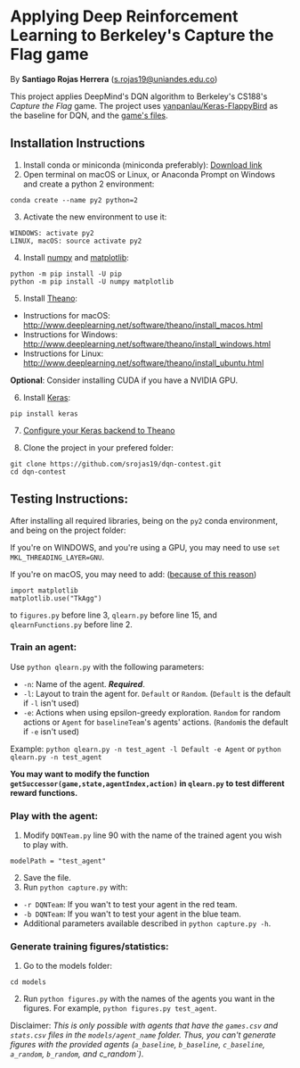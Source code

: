 # Applying Deep Reinforcement Learning to Berkeley's Capture the Flag game

By **Santiago Rojas Herrera** (s.rojas19@uniandes.edu.co)

This project applies DeepMind's DQN algorithm to Berkeley's CS188's *Capture the Flag* game. The project uses [yanpanlau/Keras-FlappyBird](https://github.com/yanpanlau/Keras-FlappyBird "Github repository") as the baseline for DQN, and the [game's files](https://github.com/yanpanlau/Keras-FlappyBird "Contest Page"). 

## Installation Instructions

1. Install conda or miniconda (miniconda preferably): [Download link](https://conda.io/docs/user-guide/install/download.html)
2. Open terminal on macOS or Linux, or Anaconda Prompt on Windows and create a python 2 environment:
```
conda create --name py2 python=2
```
3. Activate the new environment to use it:
```
WINDOWS: activate py2
LINUX, macOS: source activate py2
```
4. Install [numpy](http://www.numpy.org) and [matplotlib](https://matplotlib.org/users/installing.html):
```
python -m pip install -U pip
python -m pip install -U numpy matplotlib
```
5. Install [Theano](http://www.deeplearning.net/software/theano/index.html):
* Instructions for macOS: http://www.deeplearning.net/software/theano/install_macos.html
* Instructions for Windows: http://www.deeplearning.net/software/theano/install_windows.html
* Instructions for Linux: http://www.deeplearning.net/software/theano/install_ubuntu.html

**Optional**: Consider installing CUDA if you have a NVIDIA GPU.

6. Install [Keras](https://keras.io/#installation):
```
pip install keras
```

7. [Configure your Keras backend to Theano](https://keras.io/backend/)

8. Clone the project in your prefered folder:
```
git clone https://github.com/srojas19/dqn-contest.git
cd dqn-contest
```

## Testing Instructions:

After installing all required libraries, being on the `py2` conda environment, and being on the project folder:

If you're on WINDOWS, and you're using a GPU, you may need to use `set MKL_THREADING_LAYER=GNU`.

If you're on macOS, you may need to add: ([because of this reason](https://stackoverflow.com/questions/32019556/matplotlib-crashing-tkinter-application))
```
import matplotlib
matplotlib.use("TkAgg")
```
to `figures.py` before line 3, `qlearn.py` before line 15, and `qlearnFunctions.py` before line 2.

### Train an agent:

Use `python qlearn.py` with the following parameters:
* `-n`: Name of the agent. _**Required**_.
* `-l`: Layout to train the agent for. `Default` or `Random`. (`Default` is the default if `-l` isn't used)
* `-e`: Actions when using epsilon-greedy exploration. `Random` for random actions or `Agent` for `baselineTeam`'s agents' actions. (`Random`is the default if `-e` isn't used)

Example: `python qlearn.py -n test_agent -l Default -e Agent` or `python qlearn.py -n test_agent`

**You may want to modify the function `getSuccessor(game,state,agentIndex,action)` in `qlearn.py` to test different reward functions.**

### Play with the agent:

1. Modify `DQNTeam.py` line 90 with the name of the trained agent you wish to play with.

```
modelPath = "test_agent"
```

2. Save the file.
3. Run `python capture.py` with:

* `-r DQNTeam`: If you wan't to test your agent in the red team.
* `-b DQNTeam`: If you wan't to test your agent in the blue team.
* Additional parameters available described in `python capture.py -h`.

### Generate training figures/statistics:

1. Go to the models folder:
```
cd models
```

2. Run `python figures.py` with the names of the agents you want in the figures. For example, `python figures.py test_agent`.

Disclaimer: *This is only possible with agents that have the `games.csv` and `stats.csv` files in the `models/agent_name` folder. Thus, you can't generate figures with the provided agents (`a_baseline`, `b_baseline`, `c_baseline`, `a_random`, `b_random`, and c_random`)*.
